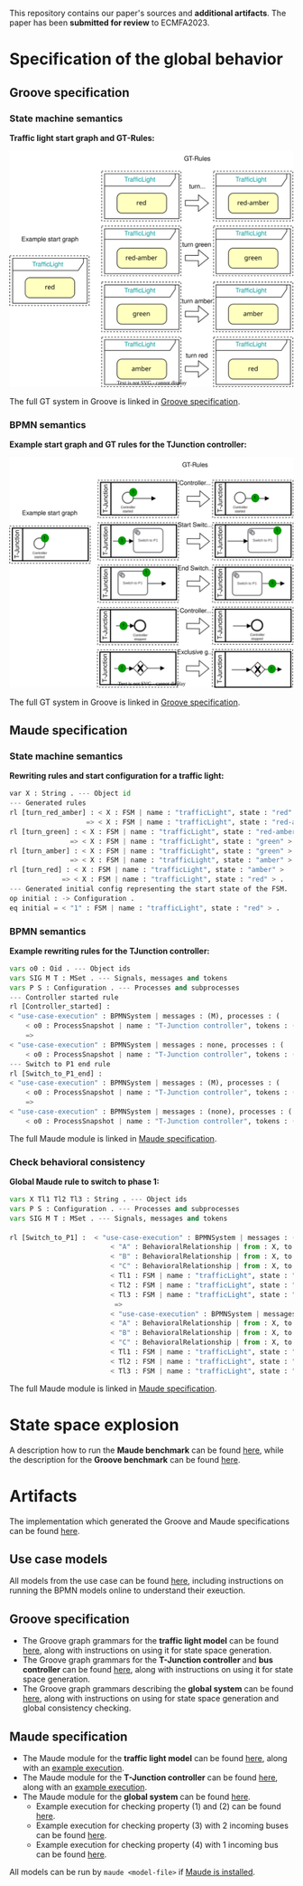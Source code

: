 This repository contains our paper's sources and **additional artifacts**. The paper has been **submitted for review** to ECMFA2023.

# Specification of the global behavior

## Groove specification

### State machine semantics

**Traffic light start graph and GT-Rules:**

![Traffic light start graph and GT-Rules](./artifacts/figures/FSM_Groove.svg)

The full GT system in Groove is linked in [Groove specification](https://github.com/timKraeuter/Towards-behavioral-consistency-in-multi-modeling/blob/main/README.md#groove-specification-1).

### BPMN semantics

**Example start graph and GT rules for the TJunction controller:**

![Example GT rules for the TJunction controller](./artifacts/figures/BPMN_Groove.svg)

The full GT system in Groove is linked in [Groove specification](https://github.com/timKraeuter/Towards-behavioral-consistency-in-multi-modeling/blob/main/README.md#groove-specification-1).

## Maude specification


### State machine semantics

**Rewriting rules and start configuration for a traffic light:**
```python
var X : String . --- Object id
--- Generated rules
rl [turn_red_amber] : < X : FSM | name : "trafficLight", state : "red" >
                   => < X : FSM | name : "trafficLight", state : "red-amber" > .
rl [turn_green] : < X : FSM | name : "trafficLight", state : "red-amber" >
               => < X : FSM | name : "trafficLight", state : "green" > .
rl [turn_amber] : < X : FSM | name : "trafficLight", state : "green" >
               => < X : FSM | name : "trafficLight", state : "amber" > .
rl [turn_red] : < X : FSM | name : "trafficLight", state : "amber" >
             => < X : FSM | name : "trafficLight", state : "red" > .
--- Generated initial config representing the start state of the FSM.
op initial : -> Configuration .
eq initial = < "1" : FSM | name : "trafficLight", state : "red" > .
```

### BPMN semantics

**Example rewriting rules for the TJunction controller:**
```python
vars o0 : Oid . --- Object ids
vars SIG M T : MSet . --- Signals, messages and tokens
vars P S : Configuration . --- Processes and subprocesses
--- Controller started rule
rl [Controller_started] :
< "use-case-execution" : BPMNSystem | messages : (M), processes : (
    < o0 : ProcessSnapshot | name : "T-Junction controller", tokens : ("Controller_started" T), signals : (SIG), subprocesses : (S), state : Running > P) >
    =>
< "use-case-execution" : BPMNSystem | messages : none, processes : (
    < o0 : ProcessSnapshot | name : "T-Junction controller", tokens : ("Controller_started_e1" T), signals : none, subprocesses : (S), state : Running > P) > .
--- Switch to P1 end rule
rl [Switch_to_P1_end] :
< "use-case-execution" : BPMNSystem | messages : (M), processes : (
    < o0 : ProcessSnapshot | name : "T-Junction controller", tokens : ("Switch_to_P1" T), signals : (SIG), subprocesses : (S), state : Running > P) >
    =>
< "use-case-execution" : BPMNSystem | messages : (none), processes : (
    < o0 : ProcessSnapshot | name : "T-Junction controller", tokens : ("Switch_to_P1_A_&_C_are_green_Phase_1" T), signals : (none), subprocesses : (S), state : Running > P) > .
```

The full Maude module is linked in [Maude specification](https://github.com/timKraeuter/Towards-behavioral-consistency-in-multi-modeling/blob/main/README.md#maude-specification-1).

### Check behavioral consistency

**Global Maude rule to switch to phase 1:**
```python
vars X Tl1 Tl2 Tl3 : String . --- Object ids
vars P S : Configuration . --- Processes and subprocesses
vars SIG M T : MSet . --- Signals, messages and tokens

rl [Switch_to_P1] :  < "use-case-execution" : BPMNSystem | messages : (M), processes : (< X : ProcessSnapshot | name : "T-Junction controller", tokens : ("Switch_to_P1" T), signals : (SIG), subprocesses : (S), state : Running > P) >
                         < "A" : BehavioralRelationship | from : X, to : Tl1 >
                         < "B" : BehavioralRelationship | from : X, to : Tl2 >
                         < "C" : BehavioralRelationship | from : X, to : Tl3 >
                         < Tl1 : FSM | name : "trafficLight", state : "red-amber" >
                         < Tl2 : FSM | name : "trafficLight", state : "amber" >
                         < Tl3 : FSM | name : "trafficLight", state : "red-amber" >
                          =>
                         < "use-case-execution" : BPMNSystem | messages : (none), processes : (< X : ProcessSnapshot | name : "T-Junction controller", tokens : ("Switch_to_P1_A_&_C_are_green_Phase_1" T), signals : (none), subprocesses : (S), state : Running > P) >
                         < "A" : BehavioralRelationship | from : X, to : Tl1 >
                         < "B" : BehavioralRelationship | from : X, to : Tl2 >
                         < "C" : BehavioralRelationship | from : X, to : Tl3 >
                         < Tl1 : FSM | name : "trafficLight", state : "green" >
                         < Tl2 : FSM | name : "trafficLight", state : "red" >
                         < Tl3 : FSM | name : "trafficLight", state : "green" > .
```
The full Maude module is linked in [Maude specification](https://github.com/timKraeuter/Towards-behavioral-consistency-in-multi-modeling/blob/main/README.md#maude-specification-1).

# State space explosion
A description how to run the **Maude benchmark** can be found [here](./artifacts/maude/benchmark/maudeBenchmark.md), while the description for the **Groove benchmark** can be found [here](./artifacts/graphGrammars/grooveBenchmark.md).

# Artifacts
The implementation which generated the Groove and Maude specifications can be found [here](https://github.com/timKraeuter/Rewrite_Rule_Generation).
## Use case models
All models from the use case can be found [here](./artifacts/use_case/README.md), including instructions on running the BPMN models online to understand their exeuction.

## Groove specification
- The Groove graph grammars for the **traffic light model** can be found [here](./artifacts/graphGrammars/trafficLight.gps/README.md), along with instructions on using it for state space generation.
- The Groove graph grammars for the **T-Junction controller** and **bus controller** can be found [here](./artifacts/graphGrammars/T-Junction.gps/README.md), along with instructions on using it for state space generation.
- The Groove graph grammars describing the **global system** can be found [here](./artifacts/graphGrammars/global.gps/README.md), along with instructions on using for state space generation and global consistency checking.

## Maude specification
- The Maude module for the **traffic light model** can be found [here](./artifacts/maude/trafficLight.maude), along with an [example execution](./artifacts/maude/trafficLight-output.txt).
- The Maude module for the **T-Junction controller** can be found [here](./artifacts/maude/tJunctionController.maude), along with an [example execution](./artifacts/maude/tJunctionController-output.txt).
- The Maude module for the **global system** can be found [here](./artifacts/maude/fullUsecase.maude).
  - Example execution for checking property (1) and (2) can be found [here](./artifacts/maude/prop1AndProp2-output.txt).
  - Example execution for checking property (3) with 2 incoming buses can be found [here](./artifacts/maude/prop3-output.txt).
  - Example execution for checking property (4) with 1 incoming bus can be found [here](./artifacts/maude/prop4-output.txt).

All models can be run by ```maude <model-file>``` if [Maude is installed](https://maude.lcc.uma.es/maude30-manual-html/maude-manualch2.html#x13-230002.1).
